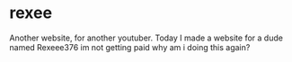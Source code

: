 # rexee
Another website, for another youtuber.
Today I made a website for a dude named Rexeee376
im not getting paid why am i doing this again?
